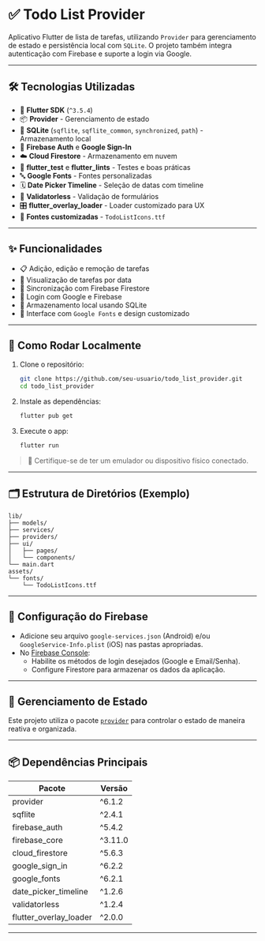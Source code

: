 # ✅ Todo List Provider

Aplicativo Flutter de lista de tarefas, utilizando `Provider` para gerenciamento de estado e persistência local com `SQLite`. O projeto também integra autenticação com Firebase e suporte a login via Google.

---

## 🛠️ Tecnologias Utilizadas

- 💙 **Flutter SDK** (`^3.5.4`)
- 📦 **Provider** - Gerenciamento de estado
- 💾 **SQLite** (`sqflite`, `sqflite_common`, `synchronized`, `path`) - Armazenamento local
- 🔐 **Firebase Auth** e **Google Sign-In**
- ☁️ **Cloud Firestore** - Armazenamento em nuvem
- 🧪 **flutter_test** e **flutter_lints** - Testes e boas práticas
- 🔤 **Google Fonts** - Fontes personalizadas
- 🗓️ **Date Picker Timeline** - Seleção de datas com timeline
- 🧪 **Validatorless** - Validação de formulários
- 🎛️ **flutter_overlay_loader** - Loader customizado para UX
- 🔣 **Fontes customizadas** - `TodoListIcons.ttf`

---

## ✨ Funcionalidades

- 📋 Adição, edição e remoção de tarefas
- 📅 Visualização de tarefas por data
- 🔁 Sincronização com Firebase Firestore
- 👤 Login com Google e Firebase
- 💾 Armazenamento local usando SQLite
- 🎨 Interface com `Google Fonts` e design customizado

---

## 🔧 Como Rodar Localmente

1. Clone o repositório:
   ```bash
   git clone https://github.com/seu-usuario/todo_list_provider.git
   cd todo_list_provider
   ```

2. Instale as dependências:
   ```bash
   flutter pub get
   ```

3. Execute o app:
   ```bash
   flutter run
   ```

> 📱 Certifique-se de ter um emulador ou dispositivo físico conectado.

---

## 🗂️ Estrutura de Diretórios (Exemplo)

```
lib/
├── models/
├── services/
├── providers/
├── ui/
│   ├── pages/
│   └── components/
└── main.dart
assets/
└── fonts/
    └── TodoListIcons.ttf
```

---

## 🔐 Configuração do Firebase

- Adicione seu arquivo `google-services.json` (Android) e/ou `GoogleService-Info.plist` (iOS) nas pastas apropriadas.
- No [Firebase Console](https://console.firebase.google.com/):
  - Habilite os métodos de login desejados (Google e Email/Senha).
  - Configure Firestore para armazenar os dados da aplicação.

---

## 🧠 Gerenciamento de Estado

Este projeto utiliza o pacote [`provider`](https://pub.dev/packages/provider) para controlar o estado de maneira reativa e organizada.

---

## 📦 Dependências Principais

| Pacote | Versão |
|--------|--------|
| provider | ^6.1.2 |
| sqflite | ^2.4.1 |
| firebase_auth | ^5.4.2 |
| firebase_core | ^3.11.0 |
| cloud_firestore | ^5.6.3 |
| google_sign_in | ^6.2.2 |
| google_fonts | ^6.2.1 |
| date_picker_timeline | ^1.2.6 |
| validatorless | ^1.2.4 |
| flutter_overlay_loader | ^2.0.0 |

---


